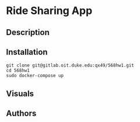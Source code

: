 # Ride Sharing App



## Description

## Installation
```
git clone git@gitlab.oit.duke.edu:qx49/568hw1.git
cd 568hw1
sudo docker-compose up
```

## Visuals

## Authors
